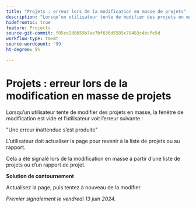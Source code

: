 ```yaml
---
title: "Projets : erreur lors de la modification en masse de projets"
description: "Lorsqu’un utilisateur tente de modifier des projets en masse, la fenêtre de modification est vide et une erreur s’affiche."
hidefromtoc: true
feature: Projects
source-git-commit: f05ce2d8659b7ae7bf636d5585c78483c4bcfe5d
workflow-type: tm+mt
source-wordcount: '99'
ht-degree: 5%

---
```



# Projets : erreur lors de la modification en masse de projets

Lorsqu’un utilisateur tente de modifier des projets en masse, la fenêtre de modification est vide et l’utilisateur voit l’erreur suivante :

&quot;Une erreur inattendue s’est produite&quot;

L’utilisateur doit actualiser la page pour revenir à la liste de projets ou au rapport.

Cela a été signalé lors de la modification en masse à partir d’une liste de projets ou d’un rapport de projet.

**Solution de contournement**

Actualisez la page, puis tentez à nouveau de la modifier.

_Premier signalement le vendredi 13 juin 2024._
